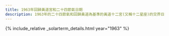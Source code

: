 ```yaml
---
title: 1963年回歸黃道宮和二十四節氣日期
description: 1963年的二十四節氣和回歸黃道為基準的黃道十二宮(又稱十二星座)的交界日期，常見於西洋占星術和星座運程
---
```

{% include_relative _solarterm_details.html year="1963" %}
